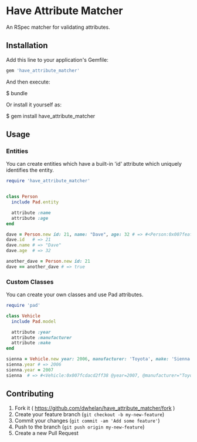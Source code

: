 # Have Attribute Matcher

An RSpec matcher for validating attributes.

## Installation

Add this line to your application's Gemfile:

```ruby
gem 'have_attribute_matcher'
```

And then execute:

  $ bundle

Or install it yourself as:

  $ gem install have_attribute_matcher

## Usage

### Entities
You can create entities which have a built-in 'id' attribute which uniquely identifies the entity.

```ruby
require 'have_attribute_matcher'


class Person
  include Pad.entity

  attribute :name
  attribute :age
end

dave = Person.new id: 21, name: "Dave", age: 32 # => #<Person:0x007feaf4a3c668 @id=21, @name="Dave", @age=32>
dave.id   # => 21
dave.name # => "Dave"
dave.age  # => 32

another_dave = Person.new id: 21
dave == another_dave # => true
```

### Custom Classes
You can create your own classes and use Pad attributes.

```ruby
require 'pad'

class Vehicle
  include Pad.model

  attribute :year
  attribute :manufacturer
  attribute :make
end

sienna = Vehicle.new year: 2006, manufacturer: 'Toyota', make: 'Sienna' # => #<Vehicle:0x007fcdacd2ff38 @year=2006, @manufacturer="Toyota", @make="Sienna">
sienna.year # => 2006
sienna.year = 2007
sienna  # => #<Vehicle:0x007fcdacd2ff38 @year=2007, @manufacturer="Toyota", @make="Sienna">
```

## Contributing

1. Fork it ( https://github.com/dwhelan/have_attribute_matcher/fork )
2. Create your feature branch (`git checkout -b my-new-feature`)
3. Commit your changes (`git commit -am 'Add some feature'`)
4. Push to the branch (`git push origin my-new-feature`)
5. Create a new Pull Request
